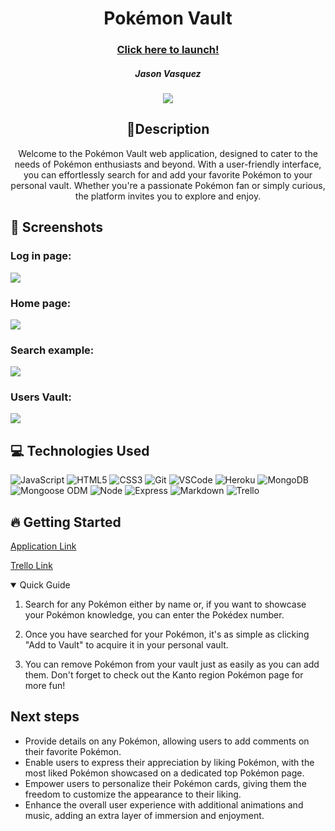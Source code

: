    <div id="description" align="center">

  # Pokémon Vault

  ### [Click here to launch!](https://pokemon-vault.herokuapp.com/)

  ##### Jason Vasquez

  [![](https://i.imgur.com/JrCnDbB.png)](https://www.linkedin.com/in/jason-vasquez11//)

  ## 📝Description 


Welcome to the Pokémon Vault web application, designed to cater to the needs of Pokémon enthusiasts and beyond. With a user-friendly interface, you can effortlessly search for and add your favorite Pokémon to your personal vault. Whether you're a passionate Pokémon fan or simply curious, the platform invites you to explore and enjoy.

  </div>

## 📸 Screenshots 
### Log in page:
<img src="https://i.imgur.com/wh1SLNW.png">

### Home page:
<img src="https://i.imgur.com/DS3xU4q.png">

### Search example:
<img src="https://i.imgur.com/z964xrg.png">

### Users Vault:
<img src="https://i.imgur.com/k2s65pZ.png">

##  💻 Technologies Used 
  ![JavaScript](https://img.shields.io/badge/-JavaScript-05122A?style=flat&logo=javascript)
  ![HTML5](https://img.shields.io/badge/-HTML5-05122A?style=flat&logo=html5)
  ![CSS3](https://img.shields.io/badge/-CSS-05122A?style=flat&logo=css3)
  ![Git](https://img.shields.io/badge/-Git-05122A?style=flat&logo=git)
  ![VSCode](https://img.shields.io/badge/-VS_Code-05122A?style=flat&logo=visualstudio)
  ![Heroku](https://img.shields.io/badge/-Heroku-05122A?style=flat&logo=heroku)
  ![MongoDB](https://img.shields.io/badge/-MongoDB-05122A?style=flat&logo=mongodb)
  ![Mongoose ODM](https://img.shields.io/badge/-Mongoose_ODM-05122A?style=flat&logo=mongodb)
  ![Node](https://img.shields.io/badge/-Node.js-05122A?style=flat&logo=node.js)
  ![Express](https://img.shields.io/badge/-Express-05122A?style=flat&logo=express)
  ![Markdown](https://img.shields.io/badge/-Markdown-05122A?style=flat&logo=markdown)
  ![Trello](https://img.shields.io/badge/-Trello-05122A?style=flat&logo=trello)



## 🔥 Getting Started 

 [Application Link](https://pokemon-vault.herokuapp.com/)
 
 [Trello Link](https://trello.com/b/gX5wkWNy/project-2)
<details open>
<summary> Quick Guide </summary>

1. Search for any Pokémon either by name or, if you want to showcase your Pokémon knowledge, you can enter the Pokédex number.

2. Once you have searched for your Pokémon, it's as simple as clicking "Add to Vault" to acquire it in your personal vault.

3. You can remove Pokémon from your vault just as easily as you can add them. Don't forget to check out the Kanto region Pokémon page for more fun!

</details>

## Next steps 
- Provide details on any Pokémon, allowing users to add comments on their favorite Pokémon.
- Enable users to express their appreciation by liking Pokémon, with the most liked Pokémon showcased on a dedicated top Pokémon page.
- Empower users to personalize their Pokémon cards, giving them the freedom to customize the appearance to their liking.
- Enhance the overall user experience with additional animations and music, adding an extra layer of immersion and enjoyment.
